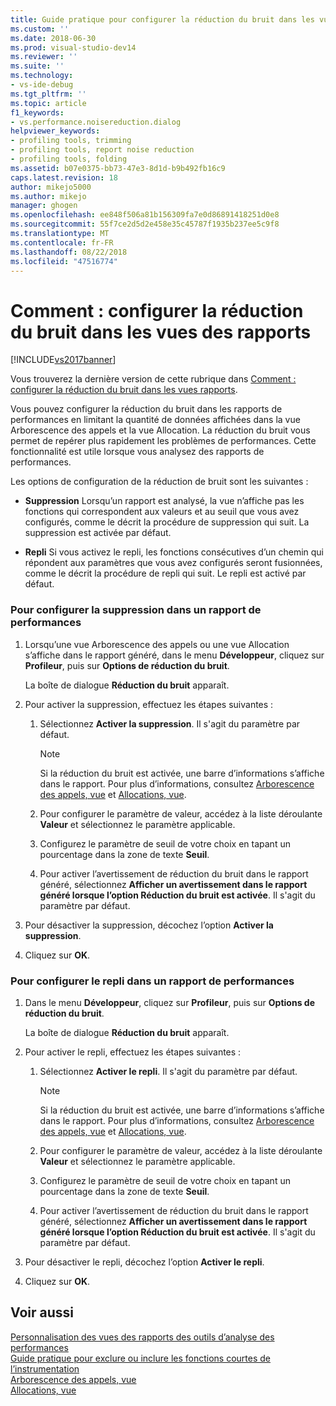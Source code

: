 ```yaml
---
title: Guide pratique pour configurer la réduction du bruit dans les vues Rapports | Microsoft Docs
ms.custom: ''
ms.date: 2018-06-30
ms.prod: visual-studio-dev14
ms.reviewer: ''
ms.suite: ''
ms.technology:
- vs-ide-debug
ms.tgt_pltfrm: ''
ms.topic: article
f1_keywords:
- vs.performance.noisereduction.dialog
helpviewer_keywords:
- profiling tools, trimming
- profiling tools, report noise reduction
- profiling tools, folding
ms.assetid: b07e0375-bb73-47e3-8d1d-b9b492fb16c9
caps.latest.revision: 18
author: mikejo5000
ms.author: mikejo
manager: ghogen
ms.openlocfilehash: ee848f506a81b156309fa7e0d86891418251d0e8
ms.sourcegitcommit: 55f7ce2d5d2e458e35c45787f1935b237ee5c9f8
ms.translationtype: MT
ms.contentlocale: fr-FR
ms.lasthandoff: 08/22/2018
ms.locfileid: "47516774"
---
```

# <a name="how-to-configure-noise-reduction-in-report-views"></a>Comment : configurer la réduction du bruit dans les vues des rapports
[!INCLUDE[vs2017banner](../includes/vs2017banner.md)]

Vous trouverez la dernière version de cette rubrique dans [Comment : configurer la réduction du bruit dans les vues rapports](https://docs.microsoft.com/visualstudio/profiling/how-to-configure-noise-reduction-in-report-views).  
  
Vous pouvez configurer la réduction du bruit dans les rapports de performances en limitant la quantité de données affichées dans la vue Arborescence des appels et la vue Allocation. La réduction du bruit vous permet de repérer plus rapidement les problèmes de performances. Cette fonctionnalité est utile lorsque vous analysez des rapports de performances.  
  
 Les options de configuration de la réduction de bruit sont les suivantes :  
  
-   **Suppression** Lorsqu’un rapport est analysé, la vue n’affiche pas les fonctions qui correspondent aux valeurs et au seuil que vous avez configurés, comme le décrit la procédure de suppression qui suit. La suppression est activée par défaut.  
  
-   **Repli** Si vous activez le repli, les fonctions consécutives d’un chemin qui répondent aux paramètres que vous avez configurés seront fusionnées, comme le décrit la procédure de repli qui suit. Le repli est activé par défaut.  
  
### <a name="to-configure-trimming-for-a-performance-report"></a>Pour configurer la suppression dans un rapport de performances  
  
1.  Lorsqu’une vue Arborescence des appels ou une vue Allocation s’affiche dans le rapport généré, dans le menu **Développeur**, cliquez sur **Profileur**, puis sur **Options de réduction du bruit**.  
  
     La boîte de dialogue **Réduction du bruit** apparaît.  
  
2.  Pour activer la suppression, effectuez les étapes suivantes :  
  
    1.  Sélectionnez **Activer la suppression**. Il s'agit du paramètre par défaut.  
  
        > [!NOTE]
        >  Si la réduction du bruit est activée, une barre d’informations s’affiche dans le rapport. Pour plus d’informations, consultez [Arborescence des appels, vue](../profiling/call-tree-view.md) et [Allocations, vue](../profiling/dotnet-memory-allocations-view.md).  
  
    2.  Pour configurer le paramètre de valeur, accédez à la liste déroulante **Valeur** et sélectionnez le paramètre applicable.  
  
    3.  Configurez le paramètre de seuil de votre choix en tapant un pourcentage dans la zone de texte **Seuil**.  
  
    4.  Pour activer l’avertissement de réduction du bruit dans le rapport généré, sélectionnez **Afficher un avertissement dans le rapport généré lorsque l’option Réduction du bruit est activée**. Il s'agit du paramètre par défaut.  
  
3.  Pour désactiver la suppression, décochez l’option **Activer la suppression**.  
  
4.  Cliquez sur **OK**.  
  
### <a name="to-configure-folding-for-a-performance-report"></a>Pour configurer le repli dans un rapport de performances  
  
1.  Dans le menu **Développeur**, cliquez sur **Profileur**, puis sur **Options de réduction du bruit**.  
  
     La boîte de dialogue **Réduction du bruit** apparaît.  
  
2.  Pour activer le repli, effectuez les étapes suivantes :  
  
    1.  Sélectionnez **Activer le repli**. Il s'agit du paramètre par défaut.  
  
        > [!NOTE]
        >  Si la réduction du bruit est activée, une barre d’informations s’affiche dans le rapport. Pour plus d’informations, consultez [Arborescence des appels, vue](../profiling/call-tree-view.md) et [Allocations, vue](../profiling/dotnet-memory-allocations-view.md).  
  
    2.  Pour configurer le paramètre de valeur, accédez à la liste déroulante **Valeur** et sélectionnez le paramètre applicable.  
  
    3.  Configurez le paramètre de seuil de votre choix en tapant un pourcentage dans la zone de texte **Seuil**.  
  
    4.  Pour activer l’avertissement de réduction du bruit dans le rapport généré, sélectionnez **Afficher un avertissement dans le rapport généré lorsque l’option Réduction du bruit est activée**. Il s'agit du paramètre par défaut.  
  
3.  Pour désactiver le repli, décochez l’option **Activer le repli**.  
  
4.  Cliquez sur **OK**.  
  
## <a name="see-also"></a>Voir aussi  
 [Personnalisation des vues des rapports des outils d’analyse des performances](../profiling/customizing-performance-tools-report-views.md)   
 [Guide pratique pour exclure ou inclure les fonctions courtes de l’instrumentation](../profiling/how-to-exclude-or-include-short-functions-from-instrumentation.md)   
 [Arborescence des appels, vue](../profiling/call-tree-view.md)   
 [Allocations, vue](../profiling/dotnet-memory-allocations-view.md)



